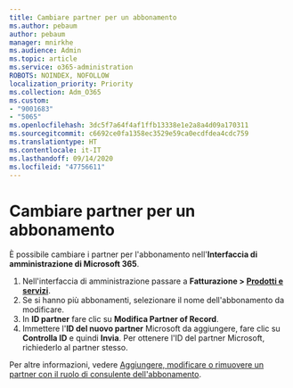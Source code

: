 ```yaml
---
title: Cambiare partner per un abbonamento
ms.author: pebaum
author: pebaum
manager: mnirkhe
ms.audience: Admin
ms.topic: article
ms.service: o365-administration
ROBOTS: NOINDEX, NOFOLLOW
localization_priority: Priority
ms.collection: Adm_O365
ms.custom:
- "9001683"
- "5065"
ms.openlocfilehash: 3dc5f7a64f4af1ffb13338e1e2a8a4d09a170311
ms.sourcegitcommit: c6692ce0fa1358ec3529e59ca0ecdfdea4cdc759
ms.translationtype: HT
ms.contentlocale: it-IT
ms.lasthandoff: 09/14/2020
ms.locfileid: "47756611"
---
```

# <a name="change-the-partner-for-a-subscription"></a>Cambiare partner per un abbonamento

È possibile cambiare i partner per l'abbonamento nell'**Interfaccia di amministrazione di Microsoft 365**.

1. Nell'interfaccia di amministrazione passare a **Fatturazione > [Prodotti e servizi](https://go.microsoft.com/fwlink/p/?linkid=842054)**. 
2. Se si hanno più abbonamenti, selezionare il nome dell'abbonamento da modificare. 
3. In **ID partner** fare clic su **Modifica Partner of Record**.
4. Immettere l'**ID del nuovo partner** Microsoft da aggiungere, fare clic su **Controlla ID** e quindi **Invia**. Per ottenere l'ID del partner Microsoft, richiederlo al partner stesso.

Per altre informazioni, vedere [Aggiungere, modificare o rimuovere un partner con il ruolo di consulente dell'abbonamento](https://docs.microsoft.com/microsoft-365/admin/misc/add-partner). 

